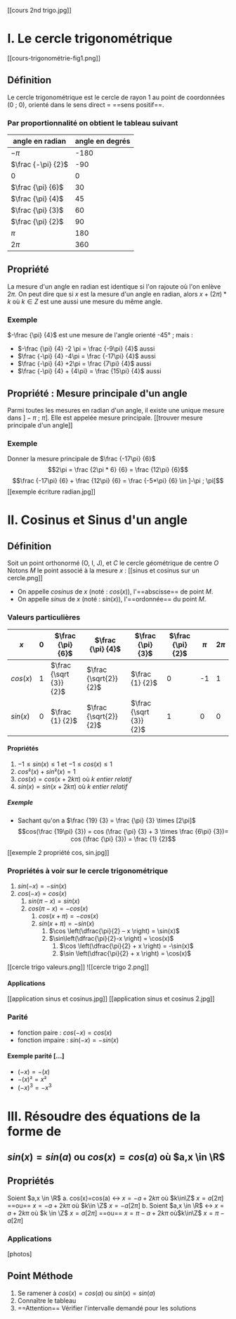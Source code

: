 [[cours 2nd trigo.jpg]]
# I. Le cercle trigonométrique
[[cours-trigonométrie-fig1.png]]
## Définition
Le cercle trigonométrique est le cercle de rayon 1 au point de coordonnées (0 ; 0), orienté dans le sens direct = ==sens positif==.
### Par proportionnalité on obtient le tableau suivant
angle en radian|angle en degrés
--|--
$-\pi$ | -180
$\frac {-\pi} {2}$ | -90
0|0
$\frac {\pi} {6}$|30
$\frac {\pi} {4}$|45
$\frac {\pi} {3}$|60
$\frac {\pi} {2}$|90
$\pi$|180
$2\pi$|360
## Propriété
La mesure d'un angle en radian est identique si l'on rajoute où l'on enlève $2\pi$. On peut dire que si $x$ est la mesure d'un angle en radian, alors $x+(2\pi)*k$ où $k \in Z$ est une aussi une mesure du même angle.
### Exemple
$-\frac {\pi} {4}$ est une mesure de l'angle orienté -45° ; mais :
- $-\frac {\pi} {4} -2 \pi = \frac {-9\pi} {4}$ aussi
- $\frac {-\pi} {4} -4\pi = \frac {-17\pi} {4}$ aussi
- $\frac {-\pi} {4} +2\pi = \frac {7\pi} {4}$ aussi
- $\frac {-\pi} {4} + {4\pi} = \frac {15\pi} {4}$ aussi
## Propriété : Mesure principale d'un angle
Parmi toutes les mesures en radian d'un angle, il existe une unique mesure dans $]-\pi$ ; $\pi]$. Elle est appelée mesure principale. [[trouver mesure principale d'un angle]]
### Exemple
Donner la mesure principale de $\frac {-17\pi} {6}$
$$2\pi = \frac {2\pi * 6} {6} = \frac {12\pi} {6}$$
$$\frac {-17\pi} {6} + \frac {12\pi} {6} = \frac {-5*\pi} {6} \in ]-\pi ; \pi[$$
[[exemple écriture radian.jpg]]
# II. Cosinus et Sinus d'un angle
## Définition
Soit un point orthonormé (O, I, J), et *C* le cercle géométrique de centre $O$
Notons $M$ le point associé à la mesure $x$ :
[[sinus et cosinus sur un cercle.png]]
- On appelle *cosinus* de $x$ (noté : $cos(x)$), l'==abscisse== de point $M$.
- On appelle *sinus* de $x$ (noté : $sin(x)$), l'==ordonnée== du point $M$.
### Valeurs particulières
$x$|0| $\frac {\pi} {6}$| $\frac {\pi} {4}$|$\frac {\pi} {3}$| $\frac {\pi} {2}$|$\pi$|$2\pi$
--|--|--|--|--|--|--|--
$cos(x)$|1|$\frac {\sqrt {3}} {2}$|$\frac {\sqrt{2}} {2}$|$\frac {1} {2}$|0|-1|1
$sin(x)$|0|$\frac {1} {2}$|$\frac {\sqrt{2}} {2}$|$\frac {\sqrt {3}} {2}$|1|0|0
#### Propriétés
1) $-1 ≤ sin (x) ≤ 1$ et $-1 ≤ cos (x) ≤ 1$
2) $cos²(x) + sin²(x) = 1$
4) $cos (x) = cos(x + 2k\pi)$ où $k$ *entier relatif*
5) $sin (x) = sin(x + 2k\pi)$ où $k$ *entier relatif*
##### Exemple
- Sachant qu'on a $\frac {19} {3} = \frac {\pi} {3} \times [2\pi]$
$$cos(\frac {19\pi} {3}) = cos (\frac {\pi} {3} + 3 \times \frac {6\pi} {3})= cos (\frac {\pi} {3}) = \frac {1} {2}$$

[[exemple 2 propriété cos, sin.jpg]]
### Propriétés à voir sur le cercle trigonométrique
1. $sin(-x) = - sin (x)$
2. $cos(-x) = cos (x)$
	1. $sin(\pi - x) = sin(x)$
	2. $cos(\pi - x) = - cos (x)$
		1. $cos (x+\pi) = -cos(x)$
		2. $sin(x+\pi)=-sin(x)$
			1. $\cos \left(\dfrac{\pi}{2} – x \right) = \sin(x)$
			2. $\sin\left(\dfrac{\pi}{2}-x \right) = \cos(x)$
				1. $\cos \left(\dfrac{\pi}{2} + x \right) = -\sin(x)$
				2. $\sin \left(\dfrac{\pi}{2} + x \right) = \cos(x)$

[[cercle trigo valeurs.png]]
![[cercle trigo 2.png]]
#### Applications
[[application sinus et cosinus.jpg]]
[[application sinus et cosinus 2.jpg]]

### Parité
- fonction paire : $cos(-x) = cos (x)$
- fonction impaire : $sin(-x) = -sin(x)$
#### Exemple parité [...]
- $(-x)=-(x)$
- $-(x)²=x²$
- $(-x)^3=-x^3$
# III. Résoudre des équations de la forme de 
## $sin(x)=sin(a)$ ou $cos(x)=cos(a)$ **où** $a,x \in \R$ 
## Propriétés
Soient $a,x \in \R$
a. cos(x)=cos(a)
<->   $x=-a+2k\pi$ où $k\in\Z$
		$x=a[2\pi]$
	==ou==
		$x=-a+2k\pi$ où $k\in \Z$
		$x=-a[2\pi]$
b. Soient $a,x \in \R$
<->   $x=a+2k\pi$ où $k \in \Z$
		$x=a[2\pi]$
	==ou==
		$x=\pi-a+2k\pi$ où$k\in\Z$
		$x=\pi-a[2\pi]$
### Applications
[photos]
## Point Méthode
1. Se ramener à $cos(x)=cos(a)$ ou $sin(x)=sin(a)$
2. Connaître le tableau
3. ==Attention== Vérifier l'intervalle demandé pour les solutions
